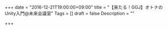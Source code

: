 +++
date = "2016-12-21T19:00:00+09:00"
title = "【来たる！GGJ】オトナのUnity入門@未来会議室"
Tags = []
draft = false
Description = ""

+++
